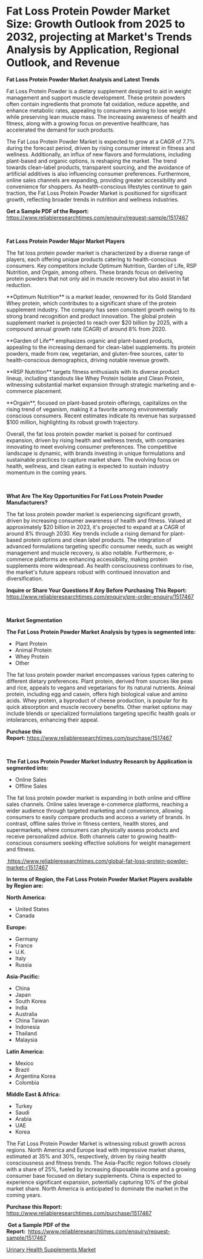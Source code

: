 <p><h1>Fat Loss Protein Powder Market Size: Growth Outlook from 2025 to 2032, projecting at Market's Trends Analysis by Application, Regional Outlook, and Revenue</h1></p><p><strong>Fat Loss Protein Powder Market Analysis and Latest Trends</strong></p>
<p><p>Fat Loss Protein Powder is a dietary supplement designed to aid in weight management and support muscle development. These protein powders often contain ingredients that promote fat oxidation, reduce appetite, and enhance metabolic rates, appealing to consumers aiming to lose weight while preserving lean muscle mass. The increasing awareness of health and fitness, along with a growing focus on preventive healthcare, has accelerated the demand for such products. </p><p>The Fat Loss Protein Powder Market is expected to grow at a CAGR of 7.7% during the forecast period, driven by rising consumer interest in fitness and wellness. Additionally, an influx of new flavors and formulations, including plant-based and organic options, is reshaping the market. The trend towards clean-label products, transparent sourcing, and the avoidance of artificial additives is also influencing consumer preferences. Furthermore, online sales channels are expanding, providing greater accessibility and convenience for shoppers. As health-conscious lifestyles continue to gain traction, the Fat Loss Protein Powder Market is positioned for significant growth, reflecting broader trends in nutrition and wellness industries.</p></p>
<p><strong>Get a Sample PDF of the Report:&nbsp;</strong> <a href="https://www.reliableresearchtimes.com/enquiry/request-sample/1517467?utm_campaign=2009&utm_medium=2&utm_source=Github&utm_content=ia&utm_term=05042025&utm_id=fat-loss-protein-powder">https://www.reliableresearchtimes.com/enquiry/request-sample/1517467</a></p>
<p>&nbsp;</p>
<p><strong>Fat Loss Protein Powder Major Market Players</strong></p>
<p><p>The fat loss protein powder market is characterized by a diverse range of players, each offering unique products catering to health-conscious consumers. Key competitors include Optimum Nutrition, Garden of Life, RSP Nutrition, and Orgain, among others. These brands focus on delivering protein powders that not only aid in muscle recovery but also assist in fat reduction.</p><p>**Optimum Nutrition** is a market leader, renowned for its Gold Standard Whey protein, which contributes to a significant share of the protein supplement industry. The company has seen consistent growth owing to its strong brand recognition and product innovation. The global protein supplement market is projected to reach over $20 billion by 2025, with a compound annual growth rate (CAGR) of around 8% from 2020.</p><p>**Garden of Life** emphasizes organic and plant-based products, appealing to the increasing demand for clean-label supplements. Its protein powders, made from raw, vegetarian, and gluten-free sources, cater to health-conscious demographics, driving notable revenue growth. </p><p>**RSP Nutrition** targets fitness enthusiasts with its diverse product lineup, including standouts like Whey Protein Isolate and Clean Protein, witnessing substantial market expansion through strategic marketing and e-commerce placement.</p><p>**Orgain**, focused on plant-based protein offerings, capitalizes on the rising trend of veganism, making it a favorite among environmentally conscious consumers. Recent estimates indicate its revenue has surpassed $100 million, highlighting its robust growth trajectory.</p><p>Overall, the fat loss protein powder market is poised for continued expansion, driven by rising health and wellness trends, with companies innovating to meet evolving consumer preferences. The competitive landscape is dynamic, with brands investing in unique formulations and sustainable practices to capture market share. The evolving focus on health, wellness, and clean eating is expected to sustain industry momentum in the coming years.</p></p>
<p>&nbsp;</p>
<p><strong>What Are The Key Opportunities For Fat Loss Protein Powder Manufacturers?</strong></p>
<p><p>The fat loss protein powder market is experiencing significant growth, driven by increasing consumer awareness of health and fitness. Valued at approximately $20 billion in 2023, it's projected to expand at a CAGR of around 8% through 2030. Key trends include a rising demand for plant-based protein options and clean label products. The integration of advanced formulations targeting specific consumer needs, such as weight management and muscle recovery, is also notable. Furthermore, e-commerce platforms are enhancing accessibility, making protein supplements more widespread. As health consciousness continues to rise, the market's future appears robust with continued innovation and diversification.</p></p>
<p><strong>Inquire or Share Your Questions If Any Before Purchasing This Report:</strong> <a href="https://www.reliableresearchtimes.com/enquiry/pre-order-enquiry/1517467?utm_campaign=2009&utm_medium=2&utm_source=Github&utm_content=ia&utm_term=05042025&utm_id=fat-loss-protein-powder">https://www.reliableresearchtimes.com/enquiry/pre-order-enquiry/1517467</a></p>
<p>&nbsp;</p>
<p><strong>Market Segmentation</strong></p>
<p><strong>The Fat Loss Protein Powder Market Analysis by types is segmented into:</strong></p>
<p><ul><li>Plant Protein</li><li>Animal Protein</li><li>Whey Protein</li><li>Other</li></ul></p>
<p><p>The fat loss protein powder market encompasses various types catering to different dietary preferences. Plant protein, derived from sources like peas and rice, appeals to vegans and vegetarians for its natural nutrients. Animal protein, including egg and casein, offers high biological value and amino acids. Whey protein, a byproduct of cheese production, is popular for its quick absorption and muscle recovery benefits. Other market options may include blends or specialized formulations targeting specific health goals or intolerances, enhancing their appeal.</p></p>
<p><strong>Purchase this Report:&nbsp;</strong><a href="https://www.reliableresearchtimes.com/purchase/1517467?utm_campaign=2009&utm_medium=2&utm_source=Github&utm_content=ia&utm_term=05042025&utm_id=fat-loss-protein-powder">https://www.reliableresearchtimes.com/purchase/1517467</a></p>
<p>&nbsp;</p>
<p><strong>The Fat Loss Protein Powder Market Industry Research by Application is segmented into:</strong></p>
<p><ul><li>Online Sales</li><li>Offline Sales</li></ul></p>
<p><p>The fat loss protein powder market is expanding in both online and offline sales channels. Online sales leverage e-commerce platforms, reaching a wider audience through targeted marketing and convenience, allowing consumers to easily compare products and access a variety of brands. In contrast, offline sales thrive in fitness centers, health stores, and supermarkets, where consumers can physically assess products and receive personalized advice. Both channels cater to growing health-conscious consumers seeking effective solutions for weight management and fitness.</p></p>
<p><a href="https://www.reliableresearchtimes.com/global-fat-loss-protein-powder-market-r1517467?utm_campaign=2009&utm_medium=2&utm_source=Github&utm_content=ia&utm_term=05042025&utm_id=fat-loss-protein-powder">&nbsp;https://www.reliableresearchtimes.com/global-fat-loss-protein-powder-market-r1517467</a></p>
<p><strong>In terms of Region, the Fat Loss Protein Powder Market Players available by Region are:</strong></p>
<p>
    <p> <strong> North America: </strong>
        <ul>
            <li>United States</li>
            <li>Canada</li>
        </ul>
        </p> 
    <p> <strong> Europe: </strong>
        <ul>
            <li>Germany</li>
            <li>France</li>
            <li>U.K.</li>
            <li>Italy</li>
            <li>Russia</li>
        </ul>
        </p> 
    <p> <strong> Asia-Pacific: </strong>
        <ul>
            <li>China</li>
            <li>Japan</li>
            <li>South Korea</li>
            <li>India</li>
            <li>Australia</li>
            <li>China Taiwan</li>
            <li>Indonesia</li>
            <li>Thailand</li>
            <li>Malaysia</li>
        </ul>
        </p> 
    <p> <strong> Latin America: </strong>
        <ul>
            <li>Mexico</li>
            <li>Brazil</li>
            <li>Argentina Korea</li>
            <li>Colombia</li>
        </ul>
        </p> 
    <p> <strong> Middle East & Africa: </strong>
        <ul>
            <li>Turkey</li>
            <li>Saudi</li>
            <li>Arabia</li>
            <li>UAE</li>
            <li>Korea</li>
        </ul>
    </p>
    </p>
<p><p>The Fat Loss Protein Powder Market is witnessing robust growth across regions. North America and Europe lead with impressive market shares, estimated at 35% and 30%, respectively, driven by rising health consciousness and fitness trends. The Asia-Pacific region follows closely with a share of 25%, fueled by increasing disposable income and a growing consumer base focused on dietary supplements. China is expected to experience significant expansion, potentially capturing 10% of the global market share. North America is anticipated to dominate the market in the coming years.</p></p>
<p><strong>Purchase this Report: </strong><a href="https://www.reliableresearchtimes.com/purchase/1517467?utm_campaign=2009&utm_medium=2&utm_source=Github&utm_content=ia&utm_term=05042025&utm_id=fat-loss-protein-powder">https://www.reliableresearchtimes.com/purchase/1517467</a></p>
<p>&nbsp;<strong>Get a Sample PDF of the Report:&nbsp;&nbsp;</strong><a href="https://www.reliableresearchtimes.com/enquiry/request-sample/1517467?utm_campaign=2009&utm_medium=2&utm_source=Github&utm_content=ia&utm_term=05042025&utm_id=fat-loss-protein-powder">https://www.reliableresearchtimes.com/enquiry/request-sample/1517467</a></p>
<p><strong></strong></p>
<p><p><a href="https://github.com/hgf64gh/Market-Research-Report-List-2/blob/main/urinary-health-supplements-market.md?utm_campaign=2009&utm_medium=2&utm_source=Github&utm_content=ia&utm_term=05042025&utm_id=fat-loss-protein-powder">Urinary Health Supplements Market</a></p></p>